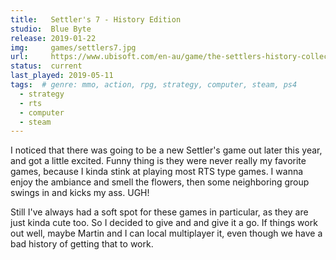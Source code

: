 ```yaml
---
title:   Settler's 7 - History Edition
studio:  Blue Byte
release: 2019-01-22 
img:     games/settlers7.jpg
url:     https://www.ubisoft.com/en-au/game/the-settlers-history-collection/
status:  current
last_played: 2019-05-11
tags:  # genre: mmo, action, rpg, strategy, computer, steam, ps4
  - strategy
  - rts
  - computer
  - steam
---
```


I noticed that there was going to be a new Settler's game out later this year, and got a little excited. Funny thing is they were never really my favorite games, because I kinda stink at playing most RTS type games. I wanna enjoy the ambiance and smell the flowers, then some neighboring group swings in and kicks my ass. UGH! 

Still I've always had a soft spot for these games in particular, as they are just kinda cute too. So I decided to give and and give it a go. If things work out well, maybe Martin and I can local multiplayer it, even though we have a bad history of getting that to work.